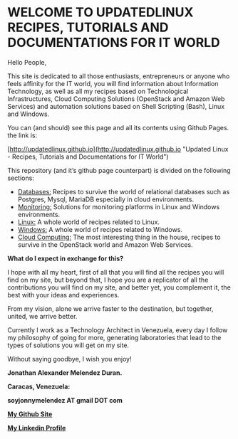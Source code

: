 # WELCOME TO UPDATEDLINUX RECIPES, TUTORIALS AND DOCUMENTATIONS FOR IT WORLD

Hello People,

This site is dedicated to all those enthusiasts, entrepreneurs or anyone who feels affinity for the IT world, you will find information about Information Technology, as well as all my recipes based on Technological Infrastructures, Cloud Computing Solutions (OpenStack and Amazon Web Services) and automation solutions based on Shell Scripting (Bash), Linux and Windows.

You can (and should) see this page and all its contents using Github Pages. the link is:

[http://updatedlinux.github.io](http://updatedlinux.github.io "Updated Linux - Recipes, Tutorials and Documentations for IT World")


This repository (and it’s github page counterpart) is divided on the following sections:

* [Databases:](#) Recipes to survive the world of relational databases such as Postgres, Mysql, MariaDB especially in cloud environments.
* [Monitoring:](#) Solutions for monitoring platforms in Linux and Windows environments.
* [Linux:](#) A whole world of recipes related to Linux.
* [Windows:](#) A whole world of recipes related to Windows.
* [Cloud Computing:](#) The most interesting thing in the house, recipes to survive in the OpenStack world and Amazon Web Services.


**What do I expect in exchange for this?**

I hope with all my heart, first of all that you will find all the recipes you will find on my site, but beyond that, I hope you are a replicator of all the contributions you will find on my site, and better yet, you complement it, the best with your ideas and experiences.

From my vision, alone we arrive faster to the destination, but together, united, we arrive better.

Currently I work as a Technology Architect in Venezuela, every day I follow my philosophy of going for more, generating laboratories that lead to the types of solutions you will get on my site.

Without saying goodbye, I wish you enjoy!

**Jonathan Alexander Melendez Duran.**

**Caracas, Venezuela:**

**soyjonnymelendez AT gmail DOT com**

**[My Github Site](https://github.com/updatedlinux)**

**[My Linkedin Profile](https://www.linkedin.com/in/updatedlinux/)**


